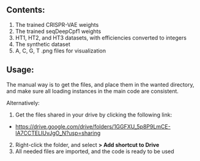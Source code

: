 ## Contents:

1. The trained CRISPR-VAE weights
2. The trained seqDeepCpf1 weights
3. HT1, HT2, and HT3 datasets, with efficiencies converted to integers
4. The synthetic dataset
5. A, C, G, T .png files for visualization

## Usage:
The manual way is to get the files, and place them in the wanted directory, and make sure all loading instances in the main code are consistent.

Alternatively: 
1. Get the files shared in your drive by clicking the following link:
* https://drive.google.com/drive/folders/1GGFXU_5p8P9LmCE-lA7CCTELIUvJgO_N?usp=sharing
2. Right-click the folder, and select **> Add shortcut to Drive**
3. All needed files are imported, and the code is ready to be used
